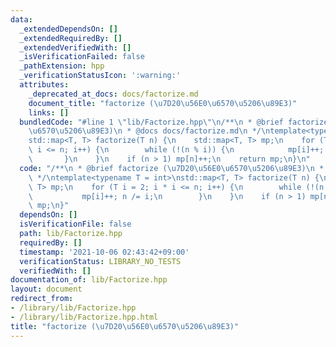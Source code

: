 ```yaml
---
data:
  _extendedDependsOn: []
  _extendedRequiredBy: []
  _extendedVerifiedWith: []
  _isVerificationFailed: false
  _pathExtension: hpp
  _verificationStatusIcon: ':warning:'
  attributes:
    _deprecated_at_docs: docs/factorize.md
    document_title: "factorize (\u7D20\u56E0\u6570\u5206\u89E3)"
    links: []
  bundledCode: "#line 1 \"lib/Factorize.hpp\"\n/**\n * @brief factorize (\u7D20\u56E0\
    \u6570\u5206\u89E3)\n * @docs docs/factorize.md\n */\ntemplate<typename T = int>\n\
    std::map<T, T> factorize(T n) {\n    std::map<T, T> mp;\n    for (T i = 2; i *\
    \ i <= n; i++) {\n        while (!(n % i)) {\n            mp[i]++; n /= i;\n \
    \       }\n    }\n    if (n > 1) mp[n]++;\n    return mp;\n}\n"
  code: "/**\n * @brief factorize (\u7D20\u56E0\u6570\u5206\u89E3)\n * @docs docs/factorize.md\n\
    \ */\ntemplate<typename T = int>\nstd::map<T, T> factorize(T n) {\n    std::map<T,\
    \ T> mp;\n    for (T i = 2; i * i <= n; i++) {\n        while (!(n % i)) {\n \
    \           mp[i]++; n /= i;\n        }\n    }\n    if (n > 1) mp[n]++;\n    return\
    \ mp;\n}"
  dependsOn: []
  isVerificationFile: false
  path: lib/Factorize.hpp
  requiredBy: []
  timestamp: '2021-10-06 02:43:42+09:00'
  verificationStatus: LIBRARY_NO_TESTS
  verifiedWith: []
documentation_of: lib/Factorize.hpp
layout: document
redirect_from:
- /library/lib/Factorize.hpp
- /library/lib/Factorize.hpp.html
title: "factorize (\u7D20\u56E0\u6570\u5206\u89E3)"
---
```

